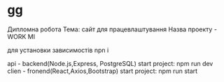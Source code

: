 # gg

Дипломна робота
Тема: сайт для працевлаштування
Назва проекту - WORK MI

для установки зависимостів
npn i

api - backend(Node.js,Express, PostgreSQL)
start project: npm run dev
clien - fronend(React,Axios,Bootstrap)
start project: npm run start

